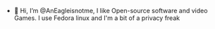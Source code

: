 - 👋 Hi, I’m @AnEagleisnotme, I like Open-source software and video Games. I use Fedora linux and I'm a bit of a privacy freak
